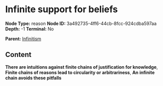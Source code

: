 # Infinite support for beliefs

**Node Type:** reason
**Node ID:** 3a492735-4ff6-44cb-8fcc-924cdba597aa
**Depth:** -1
**Terminal:** No

**Parent:** [Infinitism](infinitism.md)

## Content

**There are intuitions against finite chains of justification for knowledge**, **Finite chains of reasons lead to circularity or arbitrariness**, **An infinite chain avoids these pitfalls**
